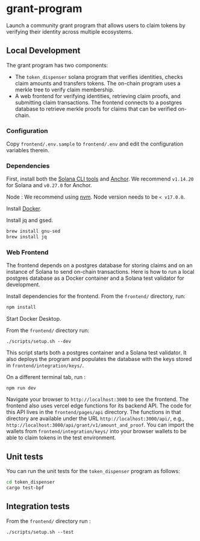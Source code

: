 # grant-program

Launch a community grant program that allows users to claim tokens by verifying their identity across multiple ecosystems.

## Local Development

The grant program has two components:

- The `token_dispenser` solana program that verifies identities, checks claim amounts and transfers tokens.
  The on-chain program uses a merkle tree to verify claim membership.
- A web frontend for verifying identities, retrieving claim proofs, and submitting claim transactions.
  The frontend connects to a postgres database to retrieve merkle proofs for claims that can be verified on-chain.

### Configuration

Copy `frontend/.env.sample` to `frontend/.env` and edit the configuration variables therein.

### Dependencies

First, install both the [Solana CLI tools](https://docs.solana.com/cli/install-solana-cli-tools) and [Anchor](https://www.anchor-lang.com/docs/installation). We recommend `v1.14.20` for Solana and `v0.27.0` for Anchor.

Node : We recommend using [nvm](https://github.com/nvm-sh/nvm#installing-and-updating). Node version needs to be `< v17.0.0`.

Install [Docker](https://docs.docker.com/engine/install/).

Install jq and gsed.

```bash
brew install gnu-sed
brew install jq
```

### Web Frontend

The frontend depends on a postgres database for storing claims and on an instance of Solana to send on-chain transactions.
Here is how to run a local postgres database as a Docker container and a Solana test validator for development.

Install dependencies for the frontend. From the `frontend/` directory, run:

```bash
npm install
```

Start Docker Desktop.

From the `frontend/` directory run:

```
./scripts/setup.sh --dev
```

This script starts both a postgres container and a Solana test validator. It also deploys the program and populates the database with the keys stored in `frontend/integration/keys/`.

On a different terminal tab, run :

```
npm run dev
```

Navigate your browser to `http://localhost:3000` to see the frontend.
The frontend also uses vercel edge functions for its backend API.
The code for this API lives in the `frontend/pages/api` directory.
The functions in that directory are available under the URL `http://localhost:3000/api/`, e.g.,
`http://localhost:3000/api/grant/v1/amount_and_proof`.
You can import the wallets from `frontend/integration/keys/` into your browser wallets to be able to claim tokens in the test environment.

## Unit tests

You can run the unit tests for the `token_dispenser` program as follows:

```bash
cd token_dispenser
cargo test-bpf
```

## Integration tests

From the `frontend/` directory run :

```
./scripts/setup.sh --test
```
